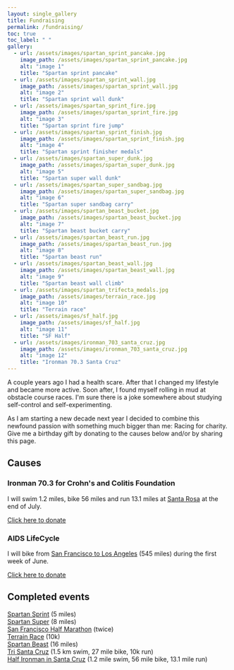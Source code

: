 ```yaml
---
layout: single_gallery
title: Fundraising
permalink: /fundraising/
toc: true
toc_label: " "
gallery:
  - url: /assets/images/spartan_sprint_pancake.jpg
    image_path: /assets/images/spartan_sprint_pancake.jpg
    alt: "image 1"
    title: "Spartan sprint pancake"
  - url: /assets/images/spartan_sprint_wall.jpg
    image_path: /assets/images/spartan_sprint_wall.jpg
    alt: "image 2"
    title: "Spartan sprint wall dunk"
  - url: /assets/images/spartan_sprint_fire.jpg
    image_path: /assets/images/spartan_sprint_fire.jpg
    alt: "image 3"
    title: "Spartan sprint fire jump"
  - url: /assets/images/spartan_sprint_finish.jpg
    image_path: /assets/images/spartan_sprint_finish.jpg
    alt: "image 4"
    title: "Spartan sprint finisher medals"
  - url: /assets/images/spartan_super_dunk.jpg
    image_path: /assets/images/spartan_super_dunk.jpg
    alt: "image 5"
    title: "Spartan super wall dunk"
  - url: /assets/images/spartan_super_sandbag.jpg
    image_path: /assets/images/spartan_super_sandbag.jpg
    alt: "image 6"
    title: "Spartan super sandbag carry"
  - url: /assets/images/spartan_beast_bucket.jpg
    image_path: /assets/images/spartan_beast_bucket.jpg
    alt: "image 7"
    title: "Spartan beast bucket carry"
  - url: /assets/images/spartan_beast_run.jpg
    image_path: /assets/images/spartan_beast_run.jpg
    alt: "image 8"
    title: "Spartan beast run"
  - url: /assets/images/spartan_beast_wall.jpg
    image_path: /assets/images/spartan_beast_wall.jpg
    alt: "image 9"
    title: "Spartan beast wall climb"
  - url: /assets/images/spartan_trifecta_medals.jpg
    image_path: /assets/images/terrain_race.jpg
    alt: "image 10"
    title: "Terrain race"
  - url: /assets/images/sf_half.jpg
    image_path: /assets/images/sf_half.jpg
    alt: "image 11"
    title: "SF Half"
  - url: /assets/images/ironman_703_santa_cruz.jpg
    image_path: /assets/images/ironman_703_santa_cruz.jpg
    alt: "image 12"
    title: "Ironman 70.3 Santa Cruz"
---
```


A couple years ago I had a health scare. After that I changed my lifestyle and became more active. Soon after, I found myself rolling in mud at obstacle course races. I'm sure there is a joke somewhere about studying self-control and self-experimenting.

As I am starting a new decade next year I decided to combine this newfound passion with something much bigger than me: Racing for charity. Give me a birthday gift by donating to the causes below and/or by sharing this page.

## Causes

### Ironman 70.3 for Crohn's and Colitis Foundation

I will swim 1.2 miles, bike 56 miles and run 13.1 miles at [Santa Rosa](http://www.ironman.com/triathlon/events/americas/ironman-70.3/santa-rosa.aspx) at the end of July.

[Click here to donate](http://ccfa.convio.net/goto/zeynep)

### AIDS LifeCycle

I will bike from [San Francisco to Los Angeles](https://www.aidslifecycle.org/) (545 miles) during the first week of June.

[Click here to donate](http://www.tofighthiv.org/goto/zeynep)

## Completed events

[Spartan Sprint](https://www.spartan.com/en/race/detail/3926/overview) (5 miles)  
[Spartan Super](https://www.spartan.com/en/race/detail/4236/overview) (8 miles)  
[San Francisco Half Marathon](http://www.thesfmarathon.com/) (twice)  
[Terrain Race](http://terrainrace.com/) (10k)   
[Spartan Beast](https://www.spartan.com/en/race/detail/3690/overview) (16 miles)  
[Tri Santa Cruz](http://www.finishlineproduction.com/events/triathlon/TriSantaCruz/TriSantaCruz.html) (1.5 km swim, 27 mile bike, 10k run)  
[Half Ironman in Santa Cruz](http://www.ironman.com/triathlon/events/americas/ironman-70.3/santa-cruz.aspx) (1.2 mile swim, 56 mile bike, 13.1 mile run)  
